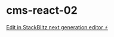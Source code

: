 # cms-react-02

[Edit in StackBlitz next generation editor ⚡️](https://stackblitz.com/~/github.com/mohammad-alqudah/cms-react-02)